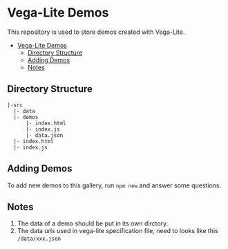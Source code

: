# Vega-Lite Demos

This repository is used to store demos created with Vega-Lite.

- [Vega-Lite Demos](#vega-lite-demos)
  - [Directory Structure](#directory-structure)
  - [Adding Demos](#adding-demos)
  - [Notes](#notes)

## Directory Structure

```
|-src
  |- data
  |- demos 
      |- index.html
      |- index.js
      |- data.json
  |- index.html
  |- index.js
```

## Adding Demos

To add new demos to this gallery, run `npm new` and answer some questions.

## Notes

1. The data of a demo should be put in its own dirctory.
2. The data urls used in vega-lite specification file, need to looks like this `/data/xxx.json`
